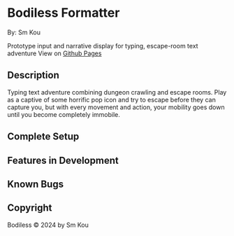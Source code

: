 # Bodiless Formatter

By: Sm Kou

Prototype input and narrative display for typing, escape-room text adventure
View on [Github Pages]()

## Description

Typing text adventure combining dungeon crawling and escape rooms. Play as a captive of some horrific pop icon and try to escape before they can capture you, but with every movement and action, your mobility goes down until you become completely immobile.

## Complete Setup


## Features in Development

## Known Bugs

## Copyright

Bodiless © 2024 by Sm Kou
